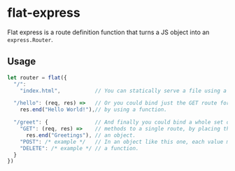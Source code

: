 # flat-express

Flat express is a route definition function that turns a JS object into an `express.Router`.

## Usage

```js
let router = flat({
  "/":
    "index.html",           // You can statically serve a file using a filename

  "/hello": (req, res) =>   // Or you could bind just the GET route for a path
    res.end("Hello World!"),// by using a function.

  "/greet": {               // And finally you could bind a whole set of
    "GET": (req, res) =>    // methods to a single route, by placing them into
      res.end("Greetings"), // an object. 
    "POST": /* example */   // In an object like this one, each value must be
    "DELETE": /* example */ // a function.
  }
})
```